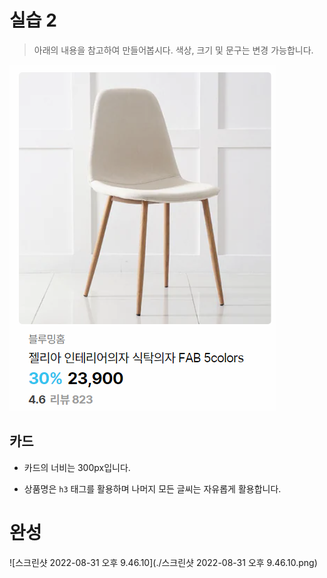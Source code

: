 # 실습 2

> 아래의 내용을 참고하여 만들어봅시다. 색상, 크기 및 문구는 변경 가능합니다.

![README](README.png)

## 카드

* 카드의 너비는 300px입니다.

* 상품명은 `h3` 태그를 활용하며 나머지 모든 글씨는 자유롭게 활용합니다.

# 완성

![스크린샷 2022-08-31 오후 9.46.10](./스크린샷 2022-08-31 오후 9.46.10.png)
